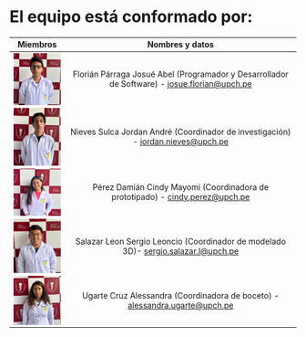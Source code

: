 # **El equipo está conformado por:**

| Miembros  | Nombres y datos |
| :-------------: | :-------------: |
| <img src="https://github.com/Jordan300105/FUNDAMENTOS-DE-DISE-O/blob/main/Imagenes/576b2809-af00-4afd-a629-0c133e03c5ec.jpg" alt="foto" width="100px" align="center">  | Florián Párraga Josué Abel (Programador y Desarrollador de Software) - josue.florian@upch.pe
| <img src="https://github.com/Jordan300105/FUNDAMENTOS-DE-DISE-O/blob/main/Imagenes/91798e83-ebe3-4cb7-b238-8dd16d9290c5.jpg" alt="foto" width="100px" align="center"> |Nieves Sulca Jordan André (Coordinador de investigación) - jordan.nieves@upch.pe 
| <img src="https://github.com/Jordan300105/FUNDAMENTOS-DE-DISE-O/blob/main/Imagenes/4a6a0cf1-263a-4905-8258-5073a2a7f82a.jpg" alt="foto" width="100px" align="center">  | Pérez Damián Cindy Mayomi (Coordinadora de prototipado) - cindy.perez@upch.pe
| <img src="https://github.com/Jordan300105/FUNDAMENTOS-DE-DISE-O/blob/main/Imagenes/8cca88a2-617e-4fa9-a140-8efaaa5c4c35.jpg" alt="foto" width="100px" align="center">  |  Salazar Leon Sergio Leoncio (Coordinador de modelado 3D)- sergio.salazar.l@upch.pe
| <img src="https://github.com/Jordan300105/FUNDAMENTOS-DE-DISE-O/blob/main/Imagenes/2812f2ee-94be-4ca2-9f81-5ea8e07502d2.jpg" alt="foto" width="100px" align="center">  |Ugarte Cruz Alessandra (Coordinadora de boceto) - alessandra.ugarte@upch.pe

